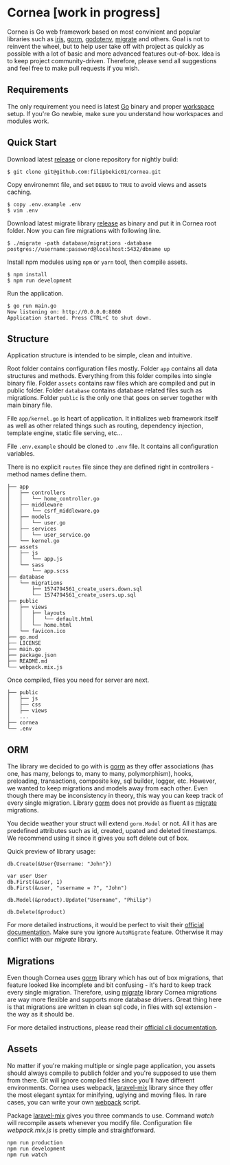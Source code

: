 
#  Cornea [work in progress]

Cornea is Go web framework based on most convinient and popular libraries such as [iris](https://github.com/kataras/iris), [gorm](https://github.com/jinzhu/gorm), [godotenv](https://github.com/joho/godotenv), [migrate](https://github.com/golang-migrate/migrate) and others. Goal is not to reinvent the wheel, but to help user take off with project as quickly as possible with a lot of basic and more advanced features out-of-box. Idea is to keep project community-driven. Therefore, please send all suggestions and feel free to make pull requests if you wish.

## Requirements

The only requirement you need is latest [Go](https://golang.org/) binary and proper [workspace](https://golang.org/doc/code.html) setup. If you're Go newbie, make sure you understand how workspaces and modules work.

## Quick Start
Download latest [release](https://github.com/filipbekic01/cornea/releases) or clone repository for nightly build:

```
$ git clone git@github.com:filipbekic01/cornea.git
```

Copy environemnt file, and set `DEBUG` to `TRUE` to avoid views and assets caching. 

```
$ copy .env.example .env
$ vim .env
```

Download latest migrate library [release](https://github.com/golang-migrate/migrate/releases) as binary and put it in Cornea root folder. Now you can fire migrations with following line.

```
$ ./migrate -path database/migrations -database postgres://username:password@localhost:5432/dbname up
```

Install npm modules using `npm` or `yarn` tool, then compile assets.
```
$ npm install
$ npm run development
```

Run the application.

```
$ go run main.go
Now listening on: http://0.0.0.0:8080
Application started. Press CTRL+C to shut down.
```

## Structure

Application structure is intended to be simple, clean and intuitive.

Root folder contains configuration files mostly. Folder `app` contains all data structures and methods. Everything from this folder compiles into single binary file. Folder `assets` contains raw files which are compiled and put in public folder. Folder `database` contains database related files such as migrations. Folder `public` is the only one that goes on server together with main binary file.

File `app/kernel.go` is heart of application. It initializes web framework itself as well as other related things such as routing, dependency injection, template engine, static file serving, etc...

File `.env.example` should be cloned to `.env` file. It contains all configuration variables.

There is no explicit `routes` file since they are defined right in controllers - method names define them.

```
├── app
│   ├── controllers
│   │   └── home_controller.go
│   ├── middleware
│   │   └── csrf_middleware.go
│   ├── models
│   │   └── user.go
│   ├── services
│   │   └── user_service.go
│   └── kernel.go
├── assets
│   ├── js
│   │   └── app.js
│   └── sass
│       └── app.scss
├── database
│   └── migrations
│       ├── 1574794561_create_users.down.sql
│       └── 1574794561_create_users.up.sql
├── public
│   ├── views
│   │   ├── layouts
│   │   │   └── default.html
│   │   └── home.html
│   └── favicon.ico
├── go.mod
├── LICENSE
├── main.go
├── package.json
├── README.md
└── webpack.mix.js
``` 

Once compiled, files you need for server are next.
```
├── public
│   ├── js
│   ├── css
│   ├── views
│   ...
├── cornea
└── .env
``` 

## ORM

The library we decided to go with is [gorm](https://github.com/jinzhu/gorm) as they offer associations (has one, has many, belongs to, many to many, polymorphism), hooks, preloading, transactions, composite key, sql builder, logger, etc. However, we wanted to keep migrations and models away from each other. Even though there may be inconsistency in theory, this way you can keep track of every single migration. Library [gorm](https://github.com/jinzhu/gorm) does not provide as fluent as [migrate](https://github.com/golang-migrate/migrate) migrations.

You decide weather your struct will extend `gorm.Model` or not. All it has are predefined attributes such as id, created, upated and deleted timestamps. We recommend using it since it gives you soft delete out of box.

Quick preview of library usage:

```
db.Create(&User{Username: "John"})

var user User
db.First(&user, 1)
db.First(&user, "username = ?", "John")

db.Model(&product).Update("Username", "Philip")

db.Delete(&product)
```

For more detailed instructions, it would be perfect to visit their [official documentation](https://gorm.io/docs/). Make sure you ignore `AutoMigrate` feature. Otherwise it may conflict with our *migrate* library.

## Migrations

Even though Cornea uses [gorm](https://github.com/jinzhu/gorm) library which has out of box migrations, that feature looked like incomplete and bit confusing - it's hard to keep track every single migration. Therefore, using [migrate](https://github.com/golang-migrate/migrate) library Cornea migrations are way more flexible and supports more database drivers. Great thing here is that migrations are written in clean sql code, in files with sql extension - the way as it should be.

For more detailed instructions, please read their [official cli documentation](https://github.com/golang-migrate/migrate/tree/master/cmd/migrate).

## Assets

No matter if you're making multiple or single page application, you assets should always compile to publich folder and you're supposed to use them from there. Git will ignore compiled files since you'll have different environments. Cornea uses webpack, [laravel-mix](https://laravel-mix.com/) library since they offer the most elegant syntax for minifying, uglying and moving files. In rare cases, you can write your own [webpack](https://webpack.js.org/) script.

Package [laravel-mix](https://laravel-mix.com/) gives you three commands to use. Command *watch* will recompile assets whenever you modify file. Configuration file *webpack.mix.js* is pretty simple and straightforward.

```
npm run production
npm run development
npm run watch
```





